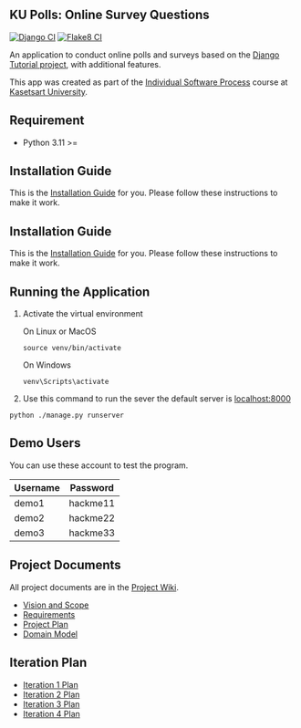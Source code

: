 ## KU Polls: Online Survey Questions 
[![Django CI](https://github.com/Ichi1234/ku-polls/actions/workflows/django.yml/badge.svg)](https://github.com/Ichi1234/ku-polls/actions/workflows/django.yml)
[![Flake8 CI](https://github.com/Ichi1234/ku-polls/actions/workflows/flake8.yml/badge.svg)](https://github.com/Ichi1234/ku-polls/actions/workflows/flake8.yml)

An application to conduct online polls and surveys based
on the [Django Tutorial project](https://docs.djangoproject.com/en/5.0/intro/tutorial01/), with
additional features.

This app was created as part of the [Individual Software Process](
https://cpske.github.io/ISP) course at [Kasetsart University](https://www.ku.ac.th).

## Requirement

* Python 3.11 >=
  
## Installation Guide

This is the  [Installation Guide](./Installation.md) for you. Please follow these instructions to make it work.

## Installation Guide

This is the  [Installation Guide](./Installation.md) for you. Please follow these instructions to make it work.

## Running the Application

1. Activate the virtual environment
      
   On Linux or MacOS
   ```
   source venv/bin/activate
   ```
   On Windows
   ```
   venv\Scripts\activate
   ```

2. Use this command to run the sever the default server is [localhost:8000](http://localhost:8000)
```
python ./manage.py runserver
```

## Demo Users
You can use these account to test the program.

| Username | Password |
|----------|----------|
| demo1    | hackme11 |
| demo2    | hackme22 |
| demo3    | hackme33 |


## Project Documents

All project documents are in the [Project Wiki](../../wiki/Home).

- [Vision and Scope](../../wiki/Vision%20and%20Scope)
- [Requirements](../../wiki/Requirements)
- [Project Plan](../../wiki/Project%20Plan)
- [Domain Model](../../wiki/Domain%20Model)

## Iteration Plan

- [Iteration 1 Plan](../../wiki/Iteration%201%20Plan)
- [Iteration 2 Plan](../../wiki/Iteration%202%20Plan)
- [Iteration 3 Plan](../../wiki/Iteration%203%20Plan)
- [Iteration 4 Plan](../../wiki/Iteration%204%20Plan)





